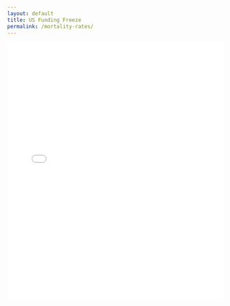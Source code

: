 ```yaml
---
layout: default
title: US Funding Freeze
permalink: /mortality-rates/
---
```


<embed src="/assets/pdf/mortality_rates.pdf" type="application/pdf" width="100%" height="600px" />
